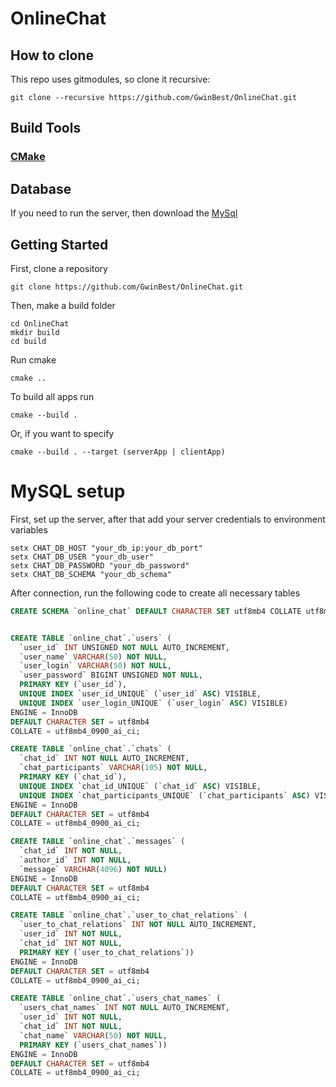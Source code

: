 # OnlineChat
## How to clone
This repo uses gitmodules, so clone it recursive:
```
git clone --recursive https://github.com/GwinBest/OnlineChat.git
```
## Build Tools
### [CMake](https://cmake.org/download/)
## Database
If you need to run the server, then download the [MySql](https://dev.mysql.com/downloads/workbench/)
## Getting Started
First, clone a repository
```
git clone https://github.com/GwinBest/OnlineChat.git
```
Then, make a build folder
```
cd OnlineChat
mkdir build
cd build
```
Run cmake 
```
cmake ..
```
To build all apps run
```
cmake --build .
```
Or, if you want to specify
```
cmake --build . --target (serverApp | clientApp)
```
# MySQL setup
First, set up the server, after that add your server credentials to environment variables
```
setx CHAT_DB_HOST "your_db_ip:your_db_port"
setx CHAT_DB_USER "your_db_user"
setx CHAT_DB_PASSWORD "your_db_password"
setx CHAT_DB_SCHEMA "your_db_schema"
```
After connection, run the following code to create all necessary tables
``` SQL
CREATE SCHEMA `online_chat` DEFAULT CHARACTER SET utf8mb4 COLLATE utf8mb4_0900_ai_ci ;


CREATE TABLE `online_chat`.`users` (
  `user_id` INT UNSIGNED NOT NULL AUTO_INCREMENT,
  `user_name` VARCHAR(50) NOT NULL,
  `user_login` VARCHAR(50) NOT NULL,
  `user_password` BIGINT UNSIGNED NOT NULL,
  PRIMARY KEY (`user_id`),
  UNIQUE INDEX `user_id_UNIQUE` (`user_id` ASC) VISIBLE,
  UNIQUE INDEX `user_login_UNIQUE` (`user_login` ASC) VISIBLE)
ENGINE = InnoDB
DEFAULT CHARACTER SET = utf8mb4
COLLATE = utf8mb4_0900_ai_ci;

CREATE TABLE `online_chat`.`chats` (
  `chat_id` INT NOT NULL AUTO_INCREMENT,
  `chat_participants` VARCHAR(105) NOT NULL,
  PRIMARY KEY (`chat_id`),
  UNIQUE INDEX `chat_id_UNIQUE` (`chat_id` ASC) VISIBLE,
  UNIQUE INDEX `chat_participants_UNIQUE` (`chat_participants` ASC) VISIBLE)
ENGINE = InnoDB
DEFAULT CHARACTER SET = utf8mb4
COLLATE = utf8mb4_0900_ai_ci;

CREATE TABLE `online_chat`.`messages` (
  `chat_id` INT NOT NULL,
  `author_id` INT NOT NULL,
  `message` VARCHAR(4096) NOT NULL)
ENGINE = InnoDB
DEFAULT CHARACTER SET = utf8mb4
COLLATE = utf8mb4_0900_ai_ci;

CREATE TABLE `online_chat`.`user_to_chat_relations` (
  `user_to_chat_relations` INT NOT NULL AUTO_INCREMENT,
  `user_id` INT NOT NULL,
  `chat_id` INT NOT NULL,
  PRIMARY KEY (`user_to_chat_relations`))
ENGINE = InnoDB
DEFAULT CHARACTER SET = utf8mb4
COLLATE = utf8mb4_0900_ai_ci;

CREATE TABLE `online_chat`.`users_chat_names` (
  `users_chat_names` INT NOT NULL AUTO_INCREMENT,
  `user_id` INT NOT NULL,
  `chat_id` INT NOT NULL,
  `chat_name` VARCHAR(50) NOT NULL,
  PRIMARY KEY (`users_chat_names`))
ENGINE = InnoDB
DEFAULT CHARACTER SET = utf8mb4
COLLATE = utf8mb4_0900_ai_ci;
```

